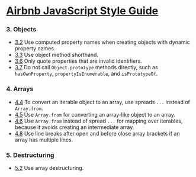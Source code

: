 # [Airbnb JavaScript Style Guide](https://github.com/airbnb/javascript)

### 3. Objects

- [3.2](https://github.com/airbnb/javascript#es6-computed-properties) Use computed property names when creating objects with dynamic property names.
- [3.3](https://github.com/airbnb/javascript#es6-object-shorthand) Use object method shorthand.
- [3.6](https://github.com/airbnb/javascript#objects--quoted-props) Only quote properties that are invalid identifiers.
- [3.7](https://github.com/airbnb/javascript#objects--prototype-builtins) Do not call `Object.prototype` methods directly, such as `hasOwnProperty`, `propertyIsEnumerable`, and `isPrototypeOf`.


### 4. Arrays

- [4.4](https://github.com/airbnb/javascript#arrays--from-iterable) To convert an iterable object to an array, use spreads `...` instead of `Array.from`.
- [4.5](https://github.com/airbnb/javascript#arrays--from-array-like) Use `Array.from` for converting an array-like object to an array.
- [4.6](https://github.com/airbnb/javascript#arrays--mapping) Use `Array.from` instead of spread `...` for mapping over iterables, because it avoids creating an intermediate array.
- [4.8](https://github.com/airbnb/javascript#arrays--bracket-newline) Use line breaks after open and before close array brackets if an array has multiple lines.

### 5. Destructuring

- [5.2](https://github.com/airbnb/javascript#destructuring--array) Use array destructuring.
